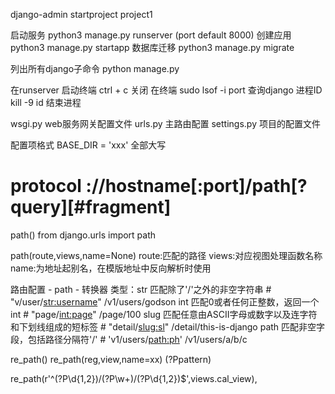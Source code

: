 django-admin startproject project1

启动服务
python3 manage.py runserver (port default 8000)
创建应用
python3 manage.py startapp
数据库迁移
python3 manage.py migrate

列出所有django子命令
python manage.py 

在runserver 启动终端 ctrl + c 关闭
在终端 sudo lsof -i port 查询django 进程ID
kill -9 id 结束进程

wsgi.py web服务网关配置文件
urls.py 主路由配置
settings.py 项目的配置文件

配置项格式 BASE_DIR = 'xxx'
全部大写


# protocol ://hostname[:port]/path[?query][#fragment]

path()
from django.urls import path

path(route,views,name=None)
route:匹配的路径
views:对应视图处理函数名称
name:为地址起别名，在模版地址中反向解析时使用

路由配置 - path - 转换器
类型：str  匹配除了'/'之外的非空字符串
     # "v/user/<str:username>" /v1/users/godson
     int   匹配0或者任何正整数，返回一个int
     # "page/<int:page>" /page/100
     slug  匹配任意由ASCII字母或数字以及连字符和下划线组成的短标签
     # "detail/<slug:sl>" /detail/this-is-django
     path  匹配非空字段，包括路径分隔符'/'
     # 'v1/users/<path:ph>' /v1/users/a/b/c

re_path()
re_path(reg,view,name=xx) (?P<name>pattern)

re_path(r'^(?P<x>\d{1,2})/(?P<op>\w+)/(?P<y>\d{1,2})$',views.cal_view),

